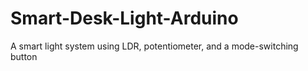 # Smart-Desk-Light-Arduino
A smart light system using LDR, potentiometer, and a mode-switching button
